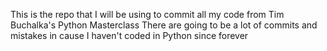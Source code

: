 This is the repo that I will be using to commit all my code from Tim Buchalka's Python Masterclass
There are going to be a lot of commits and mistakes in cause I haven't coded in Python since forever